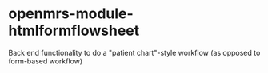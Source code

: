 openmrs-module-htmlformflowsheet
================================

Back end functionality to do a "patient chart"-style workflow (as opposed to form-based workflow)